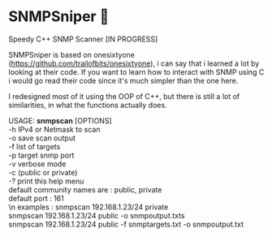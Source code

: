# SNMPSniper 🌙

Speedy C++ SNMP Scanner [IN PROGRESS]

SNMPSniper is based on onesixtyone (https://github.com/trailofbits/onesixtyone), i can say that i learned a lot by looking at their code.
If you want to learn how to interact with SNMP using C i would go read their code since it's much simpler than the one here.

I redesigned most of it using the OOP of C++, but there is still a lot of similarities, in what the functions actually does.


USAGE: **snmpscan** [OPTIONS] <host> <community><br>
  -h <host> IPv4 or Netmask to scan<br>
  -o <outputdirectory> save scan output<br>
  -f <fileinput> list of targets<br>
  -p <port> target snmp port<br>
  -v  verbose mode<br>
  -c <communityname> (public or private)<br>
  -? print this help menu<br>
default community names are : public, private<br>
default port : 161<br>
\n
examples : snmpscan 192.168.1.23/24 private<br>
           snmpscan 192.168.1.23/24 public -o snmpoutput.txts<br>
           snmpscan 192.168.1.23/24 public -f snmptargets.txt -o snmpoutput.txt<br>
